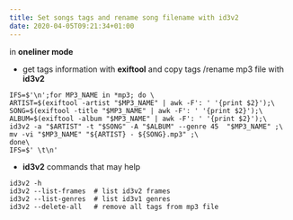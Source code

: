 ```yaml
---
title: Set songs tags and rename song filename with id3v2
date: 2020-04-05T09:21:34+01:00
---
```


in **oneliner mode**

* get tags information with **exiftool** and copy tags /rename mp3 file with **id3v2**

```shell
IFS=$'\n';for MP3_NAME in *mp3; do \
ARTIST=$(exiftool -artist "$MP3_NAME" | awk -F': ' '{print $2}');\
SONG=$(exiftool -title "$MP3_NAME" | awk -F': ' '{print $2}');\
ALBUM=$(exiftool -album "$MP3_NAME" | awk -F': ' '{print $2}');\
id3v2 -a "$ARTIST" -t "$SONG" -A "$ALBUM" --genre 45  "$MP3_NAME" ;\
mv -vi "$MP3_NAME" "${ARTIST} - ${SONG}.mp3" ;\
done\
IFS=$' \t\n'
```
* **id3v2** commands that may help

```shell
id3v2 -h
id3v2 --list-frames  # list id3v2 frames
id3v2 --list-genres  # list id3v1 genres
id3v2 --delete-all   # remove all tags from mp3 file
```

